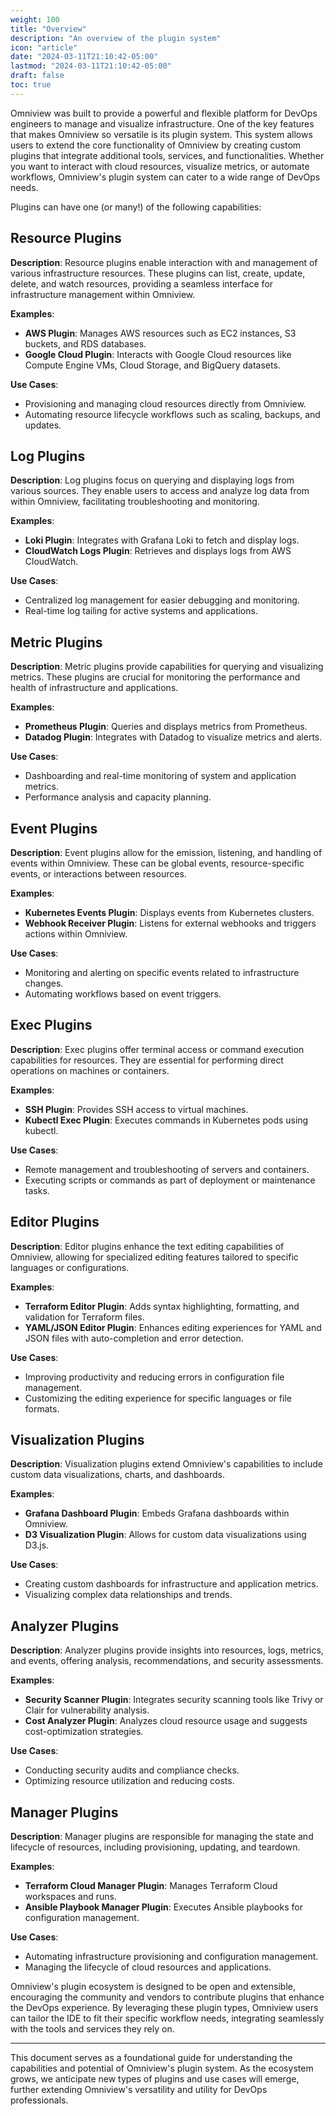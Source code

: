 ```yaml
---
weight: 100
title: "Overview"
description: "An overview of the plugin system"
icon: "article"
date: "2024-03-11T21:10:42-05:00"
lastmod: "2024-03-11T21:10:42-05:00"
draft: false
toc: true
---
```


Omniview was built to provide a powerful and flexible platform for DevOps engineers to manage and visualize infrastructure. One of the key features that makes Omniview so versatile is its plugin system. This system allows users to extend the core functionality of Omniview by creating custom plugins that integrate additional tools, services, and functionalities. Whether you want to interact with cloud resources, visualize metrics, or automate workflows, Omniview's plugin system can cater to a wide range of DevOps needs.

Plugins can have one (or many!) of the following capabilities:

## Resource Plugins

**Description**: Resource plugins enable interaction with and management of various infrastructure resources. These plugins can list, create, update, delete, and watch resources, providing a seamless interface for infrastructure management within Omniview.

**Examples**:
- **AWS Plugin**: Manages AWS resources such as EC2 instances, S3 buckets, and RDS databases.
- **Google Cloud Plugin**: Interacts with Google Cloud resources like Compute Engine VMs, Cloud Storage, and BigQuery datasets.

**Use Cases**:
- Provisioning and managing cloud resources directly from Omniview.
- Automating resource lifecycle workflows such as scaling, backups, and updates.

## Log Plugins

**Description**: Log plugins focus on querying and displaying logs from various sources. They enable users to access and analyze log data from within Omniview, facilitating troubleshooting and monitoring.

**Examples**:
- **Loki Plugin**: Integrates with Grafana Loki to fetch and display logs.
- **CloudWatch Logs Plugin**: Retrieves and displays logs from AWS CloudWatch.

**Use Cases**:
- Centralized log management for easier debugging and monitoring.
- Real-time log tailing for active systems and applications.

## Metric Plugins

**Description**: Metric plugins provide capabilities for querying and visualizing metrics. These plugins are crucial for monitoring the performance and health of infrastructure and applications.

**Examples**:
- **Prometheus Plugin**: Queries and displays metrics from Prometheus.
- **Datadog Plugin**: Integrates with Datadog to visualize metrics and alerts.

**Use Cases**:
- Dashboarding and real-time monitoring of system and application metrics.
- Performance analysis and capacity planning.

## Event Plugins

**Description**: Event plugins allow for the emission, listening, and handling of events within Omniview. These can be global events, resource-specific events, or interactions between resources.

**Examples**:
- **Kubernetes Events Plugin**: Displays events from Kubernetes clusters.
- **Webhook Receiver Plugin**: Listens for external webhooks and triggers actions within Omniview.

**Use Cases**:
- Monitoring and alerting on specific events related to infrastructure changes.
- Automating workflows based on event triggers.

## Exec Plugins

**Description**: Exec plugins offer terminal access or command execution capabilities for resources. They are essential for performing direct operations on machines or containers.

**Examples**:
- **SSH Plugin**: Provides SSH access to virtual machines.
- **Kubectl Exec Plugin**: Executes commands in Kubernetes pods using kubectl.

**Use Cases**:
- Remote management and troubleshooting of servers and containers.
- Executing scripts or commands as part of deployment or maintenance tasks.

## Editor Plugins

**Description**: Editor plugins enhance the text editing capabilities of Omniview, allowing for specialized editing features tailored to specific languages or configurations.

**Examples**:
- **Terraform Editor Plugin**: Adds syntax highlighting, formatting, and validation for Terraform files.
- **YAML/JSON Editor Plugin**: Enhances editing experiences for YAML and JSON files with auto-completion and error detection.

**Use Cases**:
- Improving productivity and reducing errors in configuration file management.
- Customizing the editing experience for specific languages or file formats.

## Visualization Plugins

**Description**: Visualization plugins extend Omniview's capabilities to include custom data visualizations, charts, and dashboards.

**Examples**:
- **Grafana Dashboard Plugin**: Embeds Grafana dashboards within Omniview.
- **D3 Visualization Plugin**: Allows for custom data visualizations using D3.js.

**Use Cases**:
- Creating custom dashboards for infrastructure and application metrics.
- Visualizing complex data relationships and trends.

## Analyzer Plugins

**Description**: Analyzer plugins provide insights into resources, logs, metrics, and events, offering analysis, recommendations, and security assessments.

**Examples**:
- **Security Scanner Plugin**: Integrates security scanning tools like Trivy or Clair for vulnerability analysis.
- **Cost Analyzer Plugin**: Analyzes cloud resource usage and suggests cost-optimization strategies.

**Use Cases**:
- Conducting security audits and compliance checks.
- Optimizing resource utilization and reducing costs.

## Manager Plugins

**Description**: Manager plugins are responsible for managing the state and lifecycle of resources, including provisioning, updating, and teardown.

**Examples**:
- **Terraform Cloud Manager Plugin**: Manages Terraform Cloud workspaces and runs.
- **Ansible Playbook Manager Plugin**: Executes Ansible playbooks for configuration management.

**Use Cases**:
- Automating infrastructure provisioning and configuration management.
- Managing the lifecycle of cloud resources and applications.

Omniview's plugin ecosystem is designed to be open and extensible, encouraging the community and vendors to contribute plugins that enhance the DevOps experience. By leveraging these plugin types, Omniview users can tailor the IDE to fit their specific workflow needs, integrating seamlessly with the tools and services they rely on.

---

This document serves as a foundational guide for understanding the capabilities and potential of Omniview's plugin system. As the ecosystem grows, we anticipate new types of plugins and use cases will emerge, further extending Omniview's versatility and utility for DevOps professionals.

